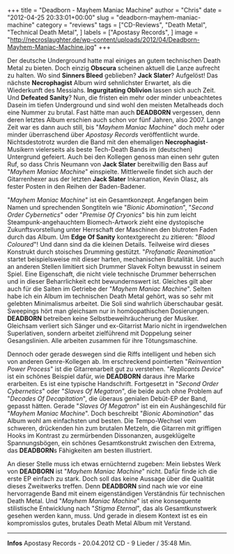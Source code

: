 +++
title = "Deadborn - Mayhem Maniac Machine"
author = "Chris"
date = "2012-04-25 20:33:01+00:00"
slug = "deadborn-mayhem-maniac-machine"
category = "reviews"
tags = ["CD-Reviews", "Death Metal", "Technical Death Metal", ]
labels = ["Apostasy Records", ]
image = "http://necroslaughter.de/wp-content/uploads/2012/04/Deadborn-Mayhem-Maniac-Machine.jpg"
+++

Der deutsche Underground hatte mal einiges an gutem technischen Death Metal zu bieten. Doch einzig **Obscura** scheinen aktuell die Lanze aufrecht zu halten. Wo sind **Sinners Bleed** geblieben? **Jack Slater**? Aufgelöst! Das nächste **Necrophagist** Album wird sehnlichster Erwartet, als die Wiederkunft des Messiahs. **Ingurgitating Oblivion** lassen sich auch Zeit. Und **Defeated Sanity**? Nun, die fristen ein mehr oder minder unbeachtetes Dasein im tiefen Underground und sind wohl den meisten Metalheads doch eine Nummer zu brutal. Fast hätte man auch **DEADBORN** vergessen, denn deren letztes Album erschien auch schon vor fünf Jahren, also 2007. Lange Zeit war es dann auch still, bis "_Mayhem Maniac Machine_" doch mehr oder minder überraschend über _Apostasy Records_ veröffentlicht wurde. Nichtsdestotrotz wurden die Band mit den ehemaligen **Necrophagist**-Musikern vielerseits als beste Tech-Death Bands im (deutschen) Untergrund gefeiert. Auch bei den Kollegen genoss man einen sehr guten Ruf, so dass Chris Neumann von **Jack Slater** bereitwillig den Bass auf "_Mayhem Maniac Machine_" einspielte. Mittlerweile findet sich auch der Gitarrenhexer aus der letzten **Jack Slater** Inkarnation, Kevin Olasz, als fester Posten in den Reihen der Baden-Badener.

"_Mayhem Maniac Machine_" ist ein Gesamtkonzept. Angefangen beim Namen und sprechenden Songtiteln wie "_Bionic Abomination_", "_Second Order Cybernetics_" oder "_Premise Of Cryonics_" bis hin zum leicht Steampunk-angehauchtem Biomech-Artwork zieht eine dystopische Zukunftsvorstellung unter Herrschaft der Maschinen den blutroten Faden durch das Album. Um **Edge Of Sanity** kontextgerecht zu zitieren: "_Blood Coloured_"!
Und dann sind da die kleinen Details. Teilweise wird dieses Konstrukt durch stoisches Drumming gestützt. "_Profanatic Reanimation_" startet beispielsweise mit dieser harten, mechanischen Brutalität. Und auch an anderen Stellen limitiert sich Drummer Slavek Foltyn bewusst in seinem Spiel. Eine Eigenschaft, die nicht viele technische Drummer beherrschen und in dieser Beharrlichkeit echt bewundernswert ist. Gleiches gilt aber auch für die Saiten im Getriebe der "_Mayhem Maniac Machine_". Selten habe ich ein Album im technischen Death Metal gehört, was so sehr mit gelebten Minimalismus arbeitet. Die Soli sind wahrlich überschaubar gesät. Sweepings hört man gleichsam nur in homöopathischen Dosierungen. **DEADBORN** betreiben keine Selbstbeweihräucherung der Musiker. Gleichsam verliert sich Sänger und ex-Gitarrist Mario nicht in irgendwelchen Superlativen, sondern arbeitet zielführend mit Doppelung seiner Gesangslinien. Alle arbeiten zusammen für ihre Tötungsmaschine.

Dennoch oder gerade deswegen sind die Riffs intelligent und heben sich von anderen Genre-Kollegen ab. Im erschreckend pointierten "_Reinvention Power Process_" ist die Gitarrenarbeit gut zu verstehen. "_Replicants Device_" ist ein schönes Beispiel dafür, wie **DEADBORN** daraus ihre Marke erarbeiten. Es ist eine typische Handschrift. Fortgesetzt in "_Second Order Cybernetics_" oder "_Slaves Of Megatron_", die beide auch ohne Problem auf "_Decades Of Decapitation_", die überaus genialen Debüt-EP der Band, gepasst hätten. Gerade "_Slaves Of Megatron_" ist ein ein Aushängeschild für "_Mayhem Maniac Machine_". Doch beschreibt "_Bionic Abomination_" das Album wohl am einfachsten und besten. Die Tempo-Wechsel vom schweren, drückenden hin zum brutalen Metzeln, die Gitarren mit griffigen Hooks im Kontrast zu zermürbenden Dissonanzen, ausgeklügelte Spannungsbögen, ein schönes Gesamtkonstrukt zwischen den Extrema, das **DEADBORN**s Fähigkeiten am besten illustriert.

An dieser Stelle muss ich etwas ernüchternd zugeben: Mein liebstes Werk von **DEADBORN** ist "_Mayhem Maniac Machine_" nicht. Dafür finde ich die erste EP einfach zu stark. Doch soll das keine Aussage über die Qualität dieses Zweitwerks treffen. Denn **DEADBORN** sind nach wie vor eine hervorragende Band mit einem eigenständigen Verständnis für technischen Death Metal. Und "_Mayhem Maniac Machine_" ist eine konsequente stilistische Entwicklung nach "_Stigma Eternal_", das als Gesamtkunstwerk gesehen werden kann, muss. Und gerade in diesem Kontext ist es ein kompromisslos gutes, brutales Death Metal Album mit Verstand.



---
**Infos**
Apostasy Records - 20.04.2012
CD - 9 Lieder / 35:48 Min.
